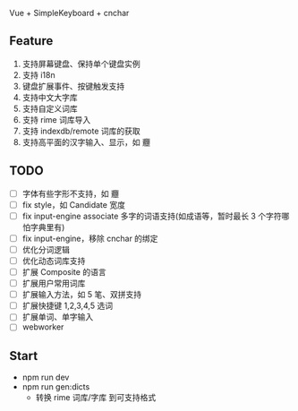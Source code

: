 Vue + SimpleKeyboard + cnchar

## Feature

1. 支持屏幕键盘、保持单个键盘实例
2. 支持 i18n
3. 键盘扩展事件、按键触发支持
4. 支持中文大字库
5. 支持自定义词库
6. 支持 rime 词库导入
7. 支持 indexdb/remote 词库的获取
8. 支持高平面的汉字输入、显示，如 𰻝

## TODO

- [ ] 字体有些字形不支持，如 𰻝
- [ ] fix style，如 Candidate 宽度
- [ ] fix input-engine associate 多字的词语支持(如成语等，暂时最长 3 个字符哪怕字典里有)
- [ ] fix input-engine，移除 cnchar 的绑定
- [ ] 优化分词逻辑
- [ ] 优化动态词库支持
- [ ] 扩展 Composite 的语言
- [ ] 扩展用户常用词库
- [ ] 扩展输入方法，如 5 笔、双拼支持
- [ ] 扩展快捷键 1,2,3,4,5 选词
- [ ] 扩展单词、单字输入
- [ ] webworker

## Start

- npm run dev
- npm run gen:dicts
  - 转换 rime 词库/字库 到可支持格式

